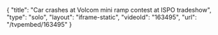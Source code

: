 {
    "title": "Car crashes at Volcom mini ramp contest at ISPO tradeshow",
    "type": "solo",
    "layout": "iframe-static",
    "videoId": "163495",
    "url": "\/tvpembed\/163495"
}